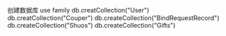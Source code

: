 创建数据库
use family
db.creatCollection("User")
db.creatCollection("Couper")
db.createCollection("BindRequestRecord")
db.createCollection("Shuos")
db.createCollection("Gifts")